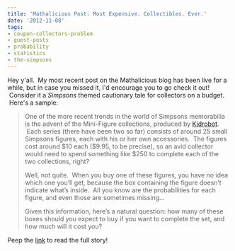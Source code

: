 ```yaml
---
title: 'Mathalicious Post: Most Expensive. Collectibles. Ever.'
date: '2012-11-08'
tags:
- coupon-collectors-problem
- guest-posts
- probability
- statistics
- the-simpsons
---
```


Hey y'all.  My most recent post on the Mathalicious blog has been live for a while, but in case you missed it, I'd encourage you to go check it out!  Consider it a <em>Simpsons </em>themed cautionary tale for collectors on a budget.  Here's a sample:
<blockquote>One of the more recent trends in the world of Simpsons memorabilia is the advent of the Mini-Figure collections, produced by <a href="http://www.kidrobot.com/">Kidrobot</a>.  Each series (there have been two so far) consists of around 25 small Simpsons figures, each with his or her own accessories.  The figures cost around $10 each ($9.95, to be precise), so an avid collector would need to spend something like $250 to complete each of the two collections, right?

Well, not quite.  When you buy one of these figures, you have no idea which one you’ll get, because the box containing the figure doesn’t indicate what’s inside.  All you know are the probabilities for each figure, and even those are sometimes missing...

Given this information, here’s a natural question: how many of these boxes should you expect to buy if you want to complete the set, and how much will it cost you?</blockquote>
Peep the <a href="http://www.mathalicious.com/2012/10/25/most-expensive-collectibles-ever/">link</a> to read the full story!
